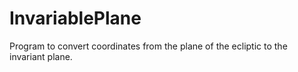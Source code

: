 # InvariablePlane
Program to convert coordinates from the plane of the ecliptic to the invariant plane.
